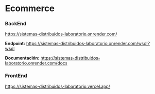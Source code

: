 # Ecommerce

### BackEnd

https://sistemas-distribuidos-laboratorio.onrender.com/

**Endpoint:** https://sistemas-distribuidos-laboratorio.onrender.com/wsdl?wsdl

**Documentación:** https://sistemas-distribuidos-laboratorio.onrender.com/docs

### FrontEnd

https://sistemas-distribuidos-laboratorio.vercel.app/
